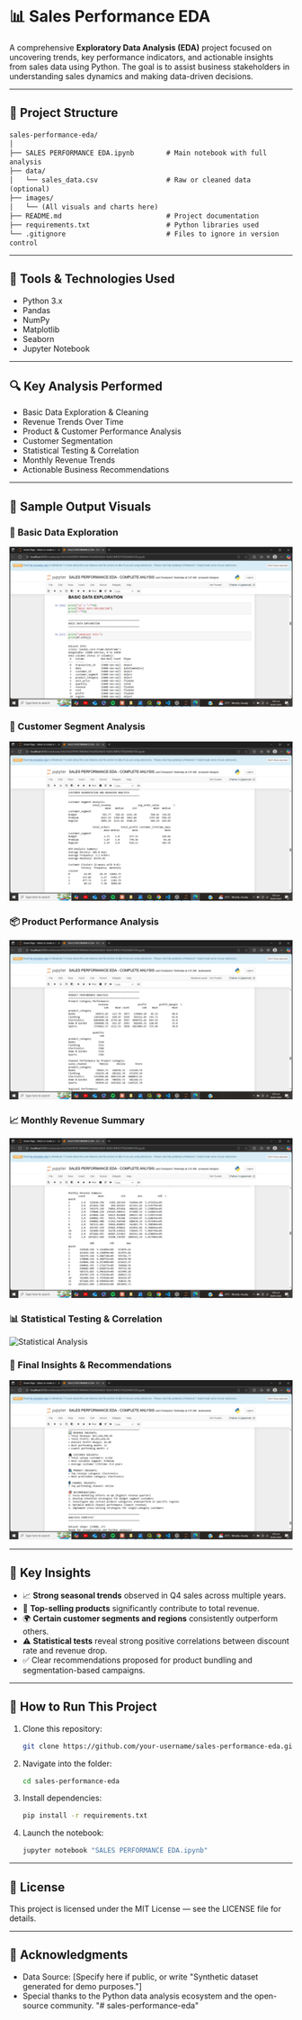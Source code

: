 
# 📊 Sales Performance EDA

A comprehensive **Exploratory Data Analysis (EDA)** project focused on uncovering trends, key performance indicators, and actionable insights from sales data using Python. The goal is to assist business stakeholders in understanding sales dynamics and making data-driven decisions.

---

## 📁 Project Structure

```
sales-performance-eda/
│
├── SALES PERFORMANCE EDA.ipynb        # Main notebook with full analysis
├── data/
│   └── sales_data.csv                 # Raw or cleaned data (optional)
├── images/
│   └── (All visuals and charts here)
├── README.md                          # Project documentation
├── requirements.txt                   # Python libraries used
└── .gitignore                         # Files to ignore in version control
```

---

## 🧰 Tools & Technologies Used

- Python 3.x
- Pandas
- NumPy
- Matplotlib
- Seaborn
- Jupyter Notebook

---

## 🔍 Key Analysis Performed

- Basic Data Exploration & Cleaning  
- Revenue Trends Over Time  
- Product & Customer Performance Analysis  
- Customer Segmentation  
- Statistical Testing & Correlation  
- Monthly Revenue Trends  
- Actionable Business Recommendations

---

## 📸 Sample Output Visuals

### 📌 Basic Data Exploration
![Basic Data Exploration](images/Basic_Data_Exploration.png)

### 👥 Customer Segment Analysis
![Customer Segment](images/Customer_Segment_analysis.png)

### 📦 Product Performance Analysis
![Product Performance](images/Product_Performance_Analysis.png)

### 📈 Monthly Revenue Summary
![Monthly Revenue](images/Monthly_Revenue_Summary.png)

### 📊 Statistical Testing & Correlation
![Statistical Analysis](images/Statistical_testing_and_correlation_analysis.png)

### 📑 Final Insights & Recommendations
![Insights](images/Insights_And_Recommendation.png)

---

## 📌 Key Insights

- 📈 **Strong seasonal trends** observed in Q4 sales across multiple years.
- 🥇 **Top-selling products** significantly contribute to total revenue.
- 🌍 **Certain customer segments and regions** consistently outperform others.
- ⚠️ **Statistical tests** reveal strong positive correlations between discount rate and revenue drop.
- ✅ Clear recommendations proposed for product bundling and segmentation-based campaigns.

---

## 🚀 How to Run This Project

1. Clone this repository:
   ```bash
   git clone https://github.com/your-username/sales-performance-eda.git
   ```

2. Navigate into the folder:
   ```bash
   cd sales-performance-eda
   ```

3. Install dependencies:
   ```bash
   pip install -r requirements.txt
   ```

4. Launch the notebook:
   ```bash
   jupyter notebook "SALES PERFORMANCE EDA.ipynb"
   ```

---

## 🪪 License

This project is licensed under the MIT License — see the LICENSE file for details.

---

## 🙌 Acknowledgments

- Data Source: [Specify here if public, or write "Synthetic dataset generated for demo purposes."]
- Special thanks to the Python data analysis ecosystem and the open-source community.
"# sales-performance-eda" 
